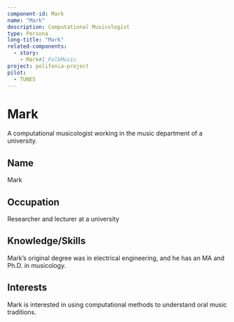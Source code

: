 ```yaml
---
component-id: Mark
name: "Mark"
description: Computational Musicologist
type: Persona
long-title: "Mark"
related-components:
  - story:
    - Mark#1_FolkMusic
project: polifonia-project
pilot:
  - TUNES
---
```


# Mark

A computational musicologist working in the music department of a university.

## Name

Mark

## Occupation

Researcher and lecturer at a university

## Knowledge/Skills

Mark’s original degree was in electrical engineering, and he has an MA and Ph.D. in musicology.

## Interests

Mark is interested in using computational methods to understand oral music traditions.
